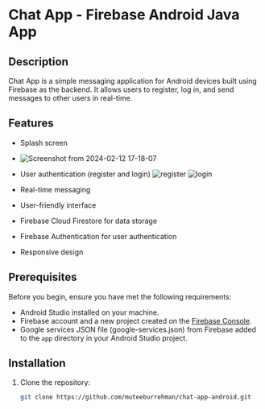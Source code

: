# Chat App - Firebase Android Java App

## Description

Chat App is a simple messaging application for Android devices built using Firebase as the backend. It allows users to register, log in, and send messages to other users in real-time.

## Features
- Splash screen
- ![Screenshot from 2024-02-12 17-18-07](https://github.com/muteeburrehman/chat-app-android/assets/139336141/ed948d64-01e5-46f2-99fa-b53d44599d1a)
- User authentication (register and login)
 ![register](https://github.com/muteeburrehman/chat-app-android/assets/139336141/d6eded44-2b1c-4848-99d6-3ee3f7bf9b0d)
 ![login](https://github.com/muteeburrehman/chat-app-android/assets/139336141/5d5815be-ca90-4b59-91a0-7f112cbc0edb)

- Real-time messaging
- User-friendly interface
- Firebase Cloud Firestore for data storage
- Firebase Authentication for user authentication
- Responsive design

## Prerequisites

Before you begin, ensure you have met the following requirements:

- Android Studio installed on your machine.
- Firebase account and a new project created on the [Firebase Console](https://console.firebase.google.com/).
- Google services JSON file (google-services.json) from Firebase added to the `app` directory in your Android Studio project.

## Installation

1. Clone the repository:

   ```bash
   git clone https://github.com/muteeburrehman/chat-app-android.git
